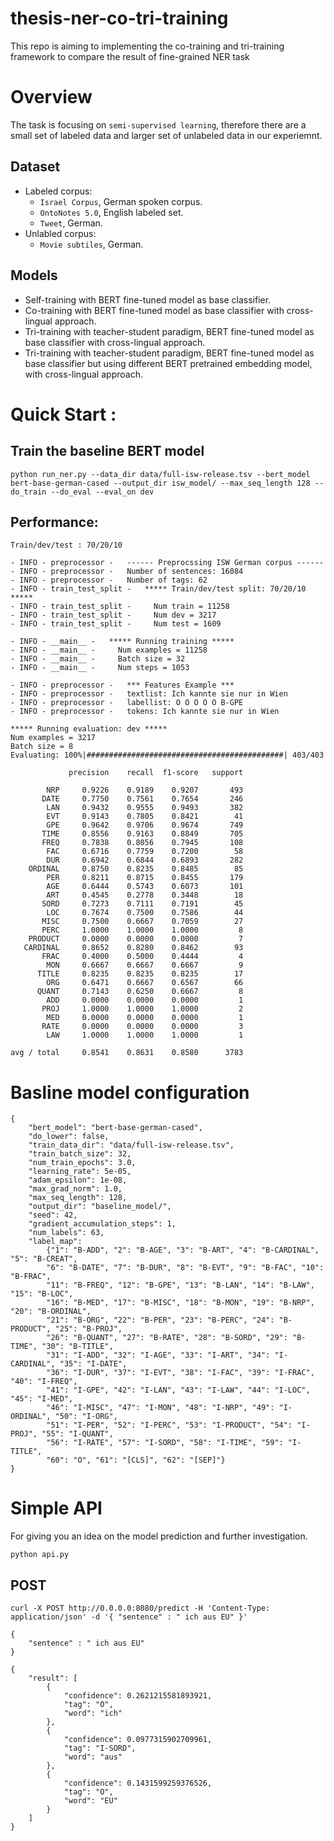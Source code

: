 # thesis-ner-co-tri-training
This repo is aiming to implementing the co-training and tri-training framework to compare the result of fine-grained NER task

# Overview
The task is focusing on `semi-supervised learning`, therefore there are a small set of labeled data and larger set of unlabeled data in our experiemnt.
## Dataset
* Labeled corpus:
    - `Israel Corpus`, German spoken corpus.
    - `OntoNotes 5.0`, English labeled set.
    - `Tweet`, German.
* Unlabled corpus:
    - `Movie subtiles`, German.

## Models
* Self-training with BERT fine-tuned model as base classifier.
* Co-training with BERT fine-tuned model as base classifier with cross-lingual approach.
* Tri-training with teacher-student paradigm, BERT fine-tuned model as base classifier with cross-lingual approach.
* Tri-training with teacher-student paradigm, BERT fine-tuned model as base classifier but using different BERT pretrained embedding model, with cross-lingual approach.

# Quick Start : 

## Train the baseline BERT model
`python run_ner.py --data_dir data/full-isw-release.tsv --bert_model bert-base-german-cased --output_dir isw_model/ --max_seq_length 128 --do_train --do_eval --eval_on dev`

## Performance:
`Train/dev/test : 70/20/10`

```
- INFO - preprocessor -   ------ Preprocssing ISW German corpus ------
- INFO - preprocessor -   Number of sentences: 16084 
- INFO - preprocessor -   Number of tags: 62 
- INFO - train_test_split -   ***** Train/dev/test split: 70/20/10 *****
- INFO - train_test_split -     Num train = 11258
- INFO - train_test_split -     Num dev = 3217
- INFO - train_test_split -     Num test = 1609

- INFO - __main__ -   ***** Running training *****
- INFO - __main__ -     Num examples = 11258
- INFO - __main__ -     Batch size = 32
- INFO - __main__ -     Num steps = 1053

- INFO - preprocessor -   *** Features Example ***
- INFO - preprocessor -   textlist: Ich kannte sie nur in Wien
- INFO - preprocessor -   labellist: O O O O O B-GPE
- INFO - preprocessor -   tokens: Ich kannte sie nur in Wien
```


```
***** Running evaluation: dev *****
Num examples = 3217
Batch size = 8
Evaluating: 100%|############################################| 403/403 

             precision    recall  f1-score   support

        NRP     0.9226    0.9189    0.9207       493
       DATE     0.7750    0.7561    0.7654       246
        LAN     0.9432    0.9555    0.9493       382
        EVT     0.9143    0.7805    0.8421        41
        GPE     0.9642    0.9706    0.9674       749
       TIME     0.8556    0.9163    0.8849       705
       FREQ     0.7838    0.8056    0.7945       108
        FAC     0.6716    0.7759    0.7200        58
        DUR     0.6942    0.6844    0.6893       282
    ORDINAL     0.8750    0.8235    0.8485        85
        PER     0.8211    0.8715    0.8455       179
        AGE     0.6444    0.5743    0.6073       101
        ART     0.4545    0.2778    0.3448        18
       SORD     0.7273    0.7111    0.7191        45
        LOC     0.7674    0.7500    0.7586        44
       MISC     0.7500    0.6667    0.7059        27
       PERC     1.0000    1.0000    1.0000         8
    PRODUCT     0.0000    0.0000    0.0000         7
   CARDINAL     0.8652    0.8280    0.8462        93
       FRAC     0.4000    0.5000    0.4444         4
        MON     0.6667    0.6667    0.6667         9
      TITLE     0.8235    0.8235    0.8235        17
        ORG     0.6471    0.6667    0.6567        66
      QUANT     0.7143    0.6250    0.6667         8
        ADD     0.0000    0.0000    0.0000         1
       PROJ     1.0000    1.0000    1.0000         2
        MED     0.0000    0.0000    0.0000         1
       RATE     0.0000    0.0000    0.0000         3
        LAW     1.0000    1.0000    1.0000         1

avg / total     0.8541    0.8631    0.8580      3783
```

# Basline model configuration
```
{
    "bert_model": "bert-base-german-cased", 
    "do_lower": false, 
    "train_data_dir": "data/full-isw-release.tsv", 
    "train_batch_size": 32, 
    "num_train_epochs": 3.0, 
    "learning_rate": 5e-05, 
    "adam_epsilon": 1e-08, 
    "max_grad_norm": 1.0, 
    "max_seq_length": 128, 
    "output_dir": "baseline_model/", 
    "seed": 42, 
    "gradient_accumulation_steps": 1, 
    "num_labels": 63, 
    "label_map": 
        {"1": "B-ADD", "2": "B-AGE", "3": "B-ART", "4": "B-CARDINAL", "5": "B-CREAT", 
        "6": "B-DATE", "7": "B-DUR", "8": "B-EVT", "9": "B-FAC", "10": "B-FRAC", 
        "11": "B-FREQ", "12": "B-GPE", "13": "B-LAN", "14": "B-LAW", "15": "B-LOC", 
        "16": "B-MED", "17": "B-MISC", "18": "B-MON", "19": "B-NRP", "20": "B-ORDINAL", 
        "21": "B-ORG", "22": "B-PER", "23": "B-PERC", "24": "B-PRODUCT", "25": "B-PROJ", 
        "26": "B-QUANT", "27": "B-RATE", "28": "B-SORD", "29": "B-TIME", "30": "B-TITLE", 
        "31": "I-ADD", "32": "I-AGE", "33": "I-ART", "34": "I-CARDINAL", "35": "I-DATE", 
        "36": "I-DUR", "37": "I-EVT", "38": "I-FAC", "39": "I-FRAC", "40": "I-FREQ", 
        "41": "I-GPE", "42": "I-LAN", "43": "I-LAW", "44": "I-LOC", "45": "I-MED", 
        "46": "I-MISC", "47": "I-MON", "48": "I-NRP", "49": "I-ORDINAL", "50": "I-ORG", 
        "51": "I-PER", "52": "I-PERC", "53": "I-PRODUCT", "54": "I-PROJ", "55": "I-QUANT", 
        "56": "I-RATE", "57": "I-SORD", "58": "I-TIME", "59": "I-TITLE", 
        "60": "O", "61": "[CLS]", "62": "[SEP]"}
}
```

# Simple API
For giving you an idea on the model prediction and further investigation. 

`python api.py`

## POST
`curl -X POST http://0.0.0.0:8080/predict -H 'Content-Type: application/json' -d '{ "sentence" : " ich aus EU" }'`
```
{
	"sentence" : " ich aus EU"
}
```

```
{
    "result": [
        {
            "confidence": 0.2621215581893921,
            "tag": "O",
            "word": "ich"
        },
        {
            "confidence": 0.0977315902709961,
            "tag": "I-SORD",
            "word": "aus"
        },
        {
            "confidence": 0.1431599259376526,
            "tag": "O",
            "word": "EU"
        }
    ]
}
```
